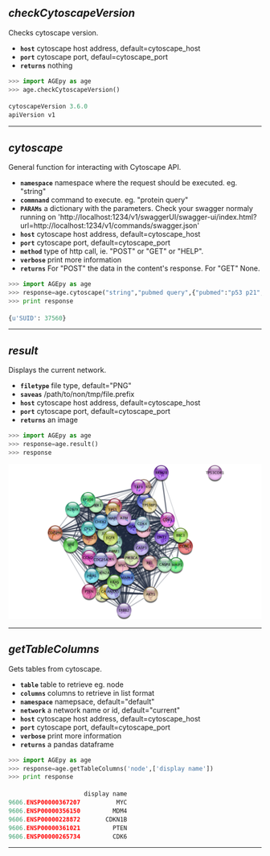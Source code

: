 ## ___checkCytoscapeVersion___

Checks cytoscape version.

* **`host`** cytoscape host address, default=cytoscape_host
* **`port`** cytoscape port, defaul=cytoscape_port
* **`returns`** nothing

```python
>>> import AGEpy as age
>>> age.checkCytoscapeVersion()

cytoscapeVersion 3.6.0
apiVersion v1
```
___
## ___cytoscape___

General function for interacting with Cytoscape API.

* **`namespace`** namespace where the request should be executed. eg. "string"
* **`commnand`** command to execute. eg. "protein query"
* **`PARAMs`** a dictionary with the parameters. Check your swagger normaly running on
'http://localhost:1234/v1/swaggerUI/swagger-ui/index.html?url=http://localhost:1234/v1/commands/swagger.json'
* **`host`** cytoscape host address, default=cytoscape_host
* **`port`** cytoscape port, default=cytoscape_port
* **`method`** type of http call, ie. "POST" or "GET" or "HELP".
* **`verbose`** print more information
* **`returns`** For "POST" the data in the content's response. For "GET" None.

```python
>>> import AGEpy as age
>>> response=age.cytoscape("string","pubmed query",{"pubmed":"p53 p21","limit":"50"})
>>> print response

{u'SUID': 37560}
```
___
## ___result___

Displays the current network.

* **`filetype`** file type, default="PNG"
* **`saveas`** /path/to/non/tmp/file.prefix
* **`host`** cytoscape host address, default=cytoscape_host
* **`port`** cytoscape port, default=cytoscape_port
* **`returns`** an image

```python
>>> import AGEpy as age
>>> response=age.result()
>>> response
```
![cytoscape](p53.png)
___

## ___getTableColumns___

Gets tables from cytoscape.

* **`table`** table to retrieve eg. node
* **`columns`** columns to retrieve in list format
* **`namespace`** namepsace, default="default"
* **`network`** a network name or id, default="current"
* **`host`** cytoscape host address, default=cytoscape_host
* **`port`** cytoscape port, default=cytoscape_port
* **`verbose`** print more information
* **`returns`** a pandas dataframe

```python
>>> import AGEpy as age
>>> response=age.getTableColumns('node',['display name'])
>>> print response

                     display name
9606.ENSP00000367207          MYC
9606.ENSP00000356150         MDM4
9606.ENSP00000228872       CDKN1B
9606.ENSP00000361021         PTEN
9606.ENSP00000265734         CDK6
```
___
